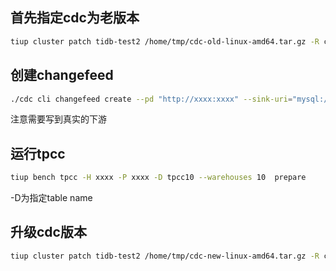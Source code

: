 ## 首先指定cdc为老版本

```bash
tiup cluster patch tidb-test2 /home/tmp/cdc-old-linux-amd64.tar.gz -R cdc
```

## 创建changefeed

```bash
./cdc cli changefeed create --pd "http://xxxx:xxxx" --sink-uri="mysql://xxt@xxxx:xxxx"  -c "OldNewOwner-test-1"
```

注意需要写到真实的下游

## 运行tpcc

```bash
tiup bench tpcc -H xxxx -P xxxx -D tpcc10 --warehouses 10  prepare
```

-D为指定table name

## 升级cdc版本

```bash
tiup cluster patch tidb-test2 /home/tmp/cdc-new-linux-amd64.tar.gz -R cdc
```

